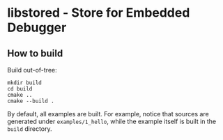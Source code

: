 # libstored - Store for Embedded Debugger

## How to build

Build out-of-tree:

	mkdir build
	cd build
	cmake ..
	cmake --build .

By default, all examples are built.
For example, notice that sources are generated under `examples/1_hello`,
while the example itself is built in the `build` directory.


